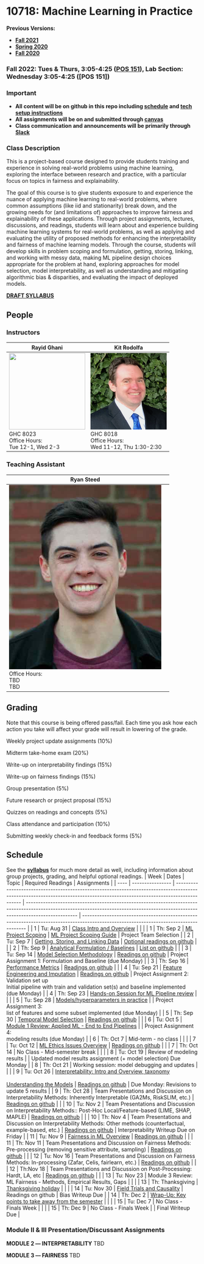 # 10718: Machine Learning in Practice

**Previous Versions:** 
- **[Fall 2021](https://github.com/dssg/MLinPractice/releases/tag/fall2021)**
- **[Spring 2020](https://github.com/dssg/mlforpublicpolicylab/tree/Spring2020)**
- **[Fall 2020](https://github.com/dssg/MLinPractice/releases/tag/fall2020)**


### Fall 2022: Tues & Thurs, 3:05-4:25 ([POS 151](https://goo.gl/maps/ND39AzZQ8VLka9Gt7)), Lab Section: Wednesday 3:05-4:25 ([POS 151])

### Important 
 - **All content will be on github in this repo including [schedule](README.md#schedule) and [tech setup instructions](techhelp/)**
 - **All assignments will be on and submitted through [canvas](https://canvas.cmu.edu/courses/29304)**
 - **Class communication and announcements will be primarily through [Slack](http://mlinpractice2022.slack.com)**

### Class Description

This is a project-based course designed to provide students training and experience in solving real-world problems using machine learning, exploring the interface between research and practice, with a particular focus on topics in fairness and explainability.

The goal of this course is to give students exposure to and experience the nuance of applying machine learning to real-world problems, where common assumptions (like iid and stationarity) break down, and the growing needs for (and limitations of) approaches to improve fairness and explainability of these applications. Through project assignments, lectures, discussions, and readings, students will learn about and experience building machine learning systems for real-world problems, as well as applying and evaluating the utility of proposed methods for enhancing the interpretability and fairness of machine learning models. Through the course, students will develop skills in problem scoping and formulation, getting, storing, linking, and working with messy data, making ML pipeline design choices appropriate for the problem at hand, exploring approaches for model selection, model interpretability, as well as understanding and mitigating algorithmic bias \& disparities, and evaluating the impact of deployed models.

**[DRAFT SYLLABUS](/syllabus.pdf)**

## People

### Instructors

| Rayid Ghani | Kit Rodolfa |
| --- | --- |
| <img src='http://www.datasciencepublicpolicy.org/wp-content/uploads/2018/05/RayidGhani-012-400x400.jpg' width='200' height='200' /> <br /> GHC 8023 <br /> Office Hours: <br />  Tue 12-1, Wed 2-3 | <img src='/kit_rodolfa.png' /> <br /> GHC 8018 <br /> Office Hours: <br /> Wed 11-12, Thu 1:30-2:30 |

### Teaching Assistant

Ryan Steed |  |
| --- | --- | 
| <img src='/ryan.jpeg' /> <br /> Office Hours: <br /> TBD<br /> TBD | |

## Grading 

Note that this course is being offered pass/fail. Each time you ask how each action you take will affect your grade will result in lowering of the grade.

Weekly project update assignments (10%)

Midterm take-home exam (20%)

Write-up on interpretability findings (15%)

Write-up on fairness findings (15%)

Group presentation (5%)

Future research or project proposal (15%)

Quizzes on readings and concepts (5%)

Class attendance and participation (10%)

Submitting weekly check-in and feedback forms (5%)

## Schedule

See the **[syllabus](/syllabus.pdf)** for much more detail as well, including information about group projects, grading, and helpful optional readings.
| Week | Dates            | Topic                                                                                                                                                                       | Required Readings                                                                                                                                                                 | Assignments                                                                                                                           |
| ---- | ---------------- | --------------------------------------------------------------------------------------------------------------------------------------------------------------------------- | --------------------------------------------------------------------------------------------------------------------------------------------------------------------------------- | ------------------------------------------------------------------------------------------------------------------------------------- |
| 1    | Tu: Aug 31       | [Class Intro and Overview](https://github.com/dssg/MLinPractice/raw/main/Lectures/Lecture1-ClassOverview.pptx)                                                              |                                                                                                                                                                                   |                                                                                                                                       |
| 1    | Th: Sep 2        | [ML Project Scoping](https://github.com/dssg/MLinPractice/raw/main/Lectures/Lecture2-Scoping.pptx)                                                                          | [ML Project Scoping Guide](http://www.datasciencepublicpolicy.org/home/resources/data-science-project-scoping-guide/)                                                             | Project Team Selection                                                                                                                |
| 2    | Tu: Sep 7        | [Getting, Storing, and Linking Data](https://github.com/dssg/MLinPractice/raw/main/Lectures/Lecture3-Data.pptx)                                                             | [Optional readings on github](https://github.com/dssg/MLinPractice/blob/main/Readings/README.md#lecture-3---acquiring-storing-and-linkg-data-and-downstream-ethical-implications) |                                                                                                                                       |
| 2    | Th: Sep 9        | [Analytical Formulation / Baselines](https://github.com/dssg/MLinPractice/raw/main/Lectures/Lecture4-Formulation.pptx)                                                      | [List on github](https://github.com/dssg/MLinPractice/blob/main/Readings/README.md#lecture-4---analytical-formulation-and-baselines)                                              |                                                                                                                                       |
| 3    | Tu: Sep 14       | [Model Selection Methodology](https://github.com/dssg/MLinPractice/raw/main/Lectures/Lecture5-ModelSelection.pptx)                                                          | [Readings on github](https://github.com/dssg/MLinPractice/tree/main/Readings#lecture-5---model-selection-methodologies)                                                           | Project Assignment 1: Formulation and Baseline (due Monday)                                                                           |
| 3    | Th: Sep 16       | [Performance Metrics](https://github.com/dssg/MLinPractice/raw/main/Lectures/Lecture6-EvaluationMetrics.pptx)                                                               | [Readings on github](https://github.com/dssg/MLinPractice/tree/main/Readings#lecture-6---evaluationperformance-metrics)                                                           |                                                                                                                                       |
| 4    | Tu: Sep 21       | [Feature Engineering and Imputation](https://github.com/dssg/MLinPractice/raw/main/Lectures/Lecture7-Features.pptx)                                                         | [Readings on github](https://github.com/dssg/MLinPractice/tree/main/Readings#lecture-7---feature-engineering-and-imputation)                                                      | Project Assignment 2:<br>Validation set up<br>Initial pipeline with train and validation set(s) and baseline implemented (due Monday) |
| 4    | Th: Sep 23       | [Hands-on Session for ML Pipeline review](https://github.com/dssg/MLinPractice/raw/main/Lectures/Lecture8-Machine-Learning-Pipelines.pptx)                                  |                                                                                                                                                                                   |                                                                                                                                       |
| 5    | Tu: Sep 28       | [Models/hyperparameters in practice](https://github.com/dssg/MLinPractice/raw/main/Lectures/Lecture9-PracticalModeling-Hyperparameters.pptx)                                |                                                                                                                                                                                   | Project Assignment 3:<br>list of features and some subset implemented (due Monday)                                                    |
| 5    | Th: Sep 30       | [Temporal Model Selection](https://github.com/dssg/MLinPractice/raw/main/Lectures/Lecture10-ModelSelection2.pptx)                                                           | [Readings on github](https://github.com/dssg/MLinPractice/tree/main/Readings#lecture-10---model-validation-continued)                                                             |                                                                                                                                       |
| 6    | Tu: Oct 5        | [Module 1 Review: Applied ML - End to End Pipelines](https://github.com/dssg/MLinPractice/raw/main/Lectures/Lecture11-Module1Review.pptx)                                   |                                                                                                                                                                                   | Project Assignment 4:<br>modeling results (due Monday)                                                                                |
| 6    | Th: Oct 7        | Mid-term - no class                                                                                                                                                         |                                                                                                                                                                                   |                                                                                                                                       |
| 7    | Tu: Oct 12       | [ML Ethics Issues Overview](https://github.com/dssg/MLinPractice/raw/main/Lectures/Lecture12-EthicsOverview.pptx)                                                           | [Readings on github](https://github.com/dssg/MLinPractice/tree/main/Readings#lecture-12---ml-ethics-and-fairness-overview)                                                        |                                                                                                                                       |
| 7    | Th: Oct 14       | No Class - Mid-semester break                                                                                                                                               |                                                                                                                                                                                   |                                                                                                                                       |
| 8    | Tu: Oct 19       | Review of modeling results                                                                                                                                                  |                                                                                                                                                                                   | Updated model results assignment (+ model selection) Due Monday                                                                       |
| 8    | Th: Oct 21       | Working session: model debugging and updates                                                                                                                                |                                                                                                                                                                                   |                                                                                                                                       |
| 9    | Tu: Oct 26       | [Interpretability: Intro and Overview, taxonomy<br><br>Understanding the Models](https://github.com/dssg/MLinPractice/raw/main/Lectures/Lecture14-UnderstandingModels.pptx) | [Readings on github](https://github.com/dssg/MLinPractice/tree/main/Readings#lecture-13---model-interpretability-overview)                                                        | Due Monday: Revisions to update 5 results                                                                                             |
| 9    | Th: Oct 28       | Team Presentations and Discussion on Interpretability Methods: Inherently Interpretable (GA2Ms, RiskSLIM, etc.)                                                                                                  | [Readings on github](https://github.com/dssg/MLinPractice/tree/main/Readings#lecture-15---inherently-interpretable-methods)                                                       |                                                                                                                                       |
| 10   | Tu: Nov 2        |  Team Presentations and Discussion on Interpretability Methods:: Post-Hoc Local/Feature-based (LIME, SHAP, MAPLE)                                                                                                 | [Readings on github](https://github.com/dssg/MLinPractice/tree/main/Readings#lecture-16---post-hoc-local-explanations)                                                            |                                                                                                                                       |
| 10   | Th: Nov 4        |  Team Presentations and Discussion on Interpretability Methods: Other methods (counterfactual, example-based, etc.)                                                                                               | [Readings on github](https://github.com/dssg/MLinPractice/tree/main/Readings#lecture-17---other-interpretability-methods)                                                         | Interpretability Writeup Due on Friday                                                                                                |
| 11   | Tu: Nov 9        | [Fairness in ML Overview](Lectures/Lecture19-FairnessOverview.pptx)                                                                                                                                                    | [Readings on github](https://github.com/dssg/MLinPractice/tree/main/Readings#lecture-19---intro-to-fairness)                                                                      |                                                                                                                                       |
| 11   | Th: Nov 11       | Team Presentations and Discussion on Fairness Methods: Pre-processing (removing sensitive attribute, sampling)                                                                                                   | [Readings on github](https://github.com/dssg/MLinPractice/tree/main/Readings#lecture-20---pre-processing-fairml-methods)                                                          |                                                                                                                                       |
| 12   | Tu: Nov 16       | Team Presentations and Discussion on Fairness Methods: In-processing (Zafar, Celis, fairlearn, etc.)                                                                                                             | [Readings on github](https://github.com/dssg/MLinPractice/tree/main/Readings#lecture-21---in-processing-fairml-methods)                                                           |                                                                                                                                       |
| 12   | Th:Nov 18        | Team Presentations and Discussion on  Post-Processing: Hardt, LA, etc                                                                                                                                             | [Readings on github](https://github.com/dssg/MLinPractice/tree/main/Readings#lecture-22---post-process-fairml-methods)                                                            |                                                                                                                                       |
| 13   | Tu: Nov 23       | Module 3 Review: ML Fairness  - Methods, Empirical Results, Gaps                                                                                                                                               |                                                                                                                                                                 |                                                                                                                                       |
| 13   | Th: Thanksgiving | [Thanksgiving holiday](https://centerracialjustice.org/resources/lorem-ipsum-dolor-sit-amet/)                                                                                                                                                     |                                                                                                                                                                                   |                                                                                                                                       |
| 14   | Tu: Nov 30       | [Field Trials and Causality](https://github.com/dssg/MLinPractice/tree/main/Readings#lecture-24---field-trials-and-causality)                                               | Readings on github                                                                                                                                                                | Bias Writeup Due                                                                                                                      |
| 14   | Th: Dec 2        | [Wrap-Up: Key points to take away from the semester](https://github.com/dssg/MLinPractice/raw/main/Lectures/Lecture21-Wrapup.pptx)                                                                                                                                                                   |                                                                                                                                                                                   |                                                                                                                                       |
| 15   | Tu: Dec 7        | No Class - Finals Week                                                                                                                                                      |                                                                                                                                                                                   |                                                                                                                                       |
| 15   | Th: Dec 9        | No Class - Finals Week                                                                                                                                                      |                                                                                                                                                                                   | Final Writeup Due                                                                                                            |




### Module II & III Presentation/Discussant Assignments

**MODULE 2 –– INTERPRETABILITY**
TBD

**MODULE 3 –– FAIRNESS**
TBD
